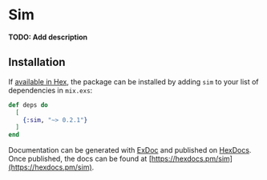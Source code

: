 # Sim

**TODO: Add description**

## Installation

If [available in Hex](https://hex.pm/docs/publish), the package can be installed
by adding `sim` to your list of dependencies in `mix.exs`:

```elixir
def deps do
  [
    {:sim, "~> 0.2.1"}
  ]
end
```

Documentation can be generated with [ExDoc](https://github.com/elixir-lang/ex_doc)
and published on [HexDocs](https://hexdocs.pm). Once published, the docs can
be found at [https://hexdocs.pm/sim](https://hexdocs.pm/sim).

